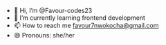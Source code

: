 - 👋 Hi, I’m @Favour-codes23
- 🌱 I’m currently learning frontend development
- 📫 How to reach me favour7nwokocha@gmail.com
- 😄 Pronouns: she/her

<!---
Favour-codes23/Favour-codes23 is a ✨ special ✨ repository because its `README.md` (this file) appears on your GitHub profile.
You can click the Preview link to take a look at your changes.
--->
